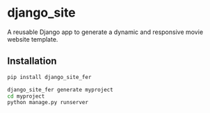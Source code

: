 # django_site

A reusable Django app to generate a dynamic and responsive movie website template.

## Installation

```bash
pip install django_site_fer

django_site_fer generate myproject
cd myproject
python manage.py runserver

